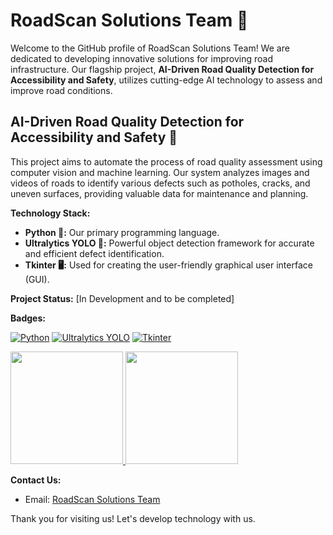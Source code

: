 # RoadScan Solutions Team 🤝

Welcome to the GitHub profile of RoadScan Solutions Team! We are dedicated to developing innovative solutions for improving road infrastructure. Our flagship project, **AI-Driven Road Quality Detection for Accessibility and Safety**, utilizes cutting-edge AI technology to assess and improve road conditions.

## AI-Driven Road Quality Detection for Accessibility and Safety 🚧

This project aims to automate the process of road quality assessment using computer vision and machine learning.  Our system analyzes images and videos of roads to identify various defects such as potholes, cracks, and uneven surfaces, providing valuable data for maintenance and planning.


**Technology Stack:**

* **Python 🐍:** Our primary programming language.
* **Ultralytics YOLO 🚀:**  Powerful object detection framework for accurate and efficient defect identification.
* **Tkinter 🖥️:**  Used for creating the user-friendly graphical user interface (GUI).

**Project Status:**  [In Development and to be completed]


**Badges:**

[![Python](https://img.shields.io/badge/python-3670A0?style=for-the-badge&logo=python&logoColor=ffdd54)](https://www.python.org/)
[![Ultralytics YOLO](https://img.shields.io/badge/Ultralytics%20YOLO-black?style=for-the-badge&logo=data:image/png;base64,iVBORw0KGgoAAAANSUhEUgAAAAEAAAABCAYAAAAfFcSJAAAADUlEQVR42mNk+M/QDwADhgGAWjR0wAAAAABJRU5ErkJggg==)](https://github.com/ultralytics/yolov5)
[![Tkinter](https://img.shields.io/badge/tkinter-blue?style=for-the-badge&logo=python&logoColor=white)](https://docs.python.org/3/library/tk.html)

<p align="left">
<a href="https://github.com/RoadScanSolutionsTeam">
  <img height="180em" src="https://github-readme-stats-eight-theta.vercel.app/api?username=RoadScanSolutionsTeam&show_icons=true&theme=algolia&include_all_commits=true&count_private=true"/>
  <img height="180em" src="https://github-readme-stats-eight-theta.vercel.app/api/top-langs/?username=RoadScanSolutionsTeam&layout=compact&langs_count=8&theme=algolia"/>
</a>
</p>

**Contact Us:**  
- Email: [RoadScan Solutions Team](mailto:roadscansolution.team8@gmail.com)

Thank you for visiting us! Let's develop technology with us.
